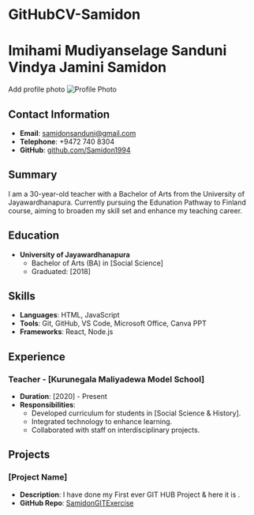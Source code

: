 # GitHubCV-Samidon
# Imihami Mudiyanselage Sanduni Vindya Jamini Samidon
Add profile photo
![Profile Photo](./images/profile.jpg)

## Contact Information
- **Email**: samidonsanduni@gmail.com
- **Telephone**: +9472 740 8304
- **GitHub**: [github.com/Samidon1994](https://github.com/Samidon1994)

## Summary
I am a 30-year-old teacher with a Bachelor of Arts from the University of Jayawardhanapura. Currently pursuing the Edunation Pathway to Finland course, aiming to broaden my skill set and enhance my teaching career.

## Education
- **University of Jayawardhanapura**
  - Bachelor of Arts (BA) in [Social Science]
  - Graduated: [2018]
  
## Skills
- **Languages**: HTML, JavaScript
- **Tools**: Git, GitHub, VS Code, Microsoft Office, Canva PPT
- **Frameworks**: React, Node.js

## Experience
### Teacher - [Kurunegala Maliyadewa Model School]
- **Duration**: [2020] - Present
- **Responsibilities**:
  - Developed curriculum for students in [Social Science & History].
  - Integrated technology to enhance learning.
  - Collaborated with staff on interdisciplinary projects.

## Projects
### [Project Name]
- **Description**: I have done my First ever GIT HUB Project & here it is .
- **GitHub Repo**: [SamidonGITExercise](https://github.com/Samidon1994/SamidonGITExercises)

